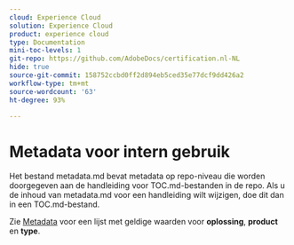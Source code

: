```yaml
---
cloud: Experience Cloud
solution: Experience Cloud
product: experience cloud
type: Documentation
mini-toc-levels: 1
git-repo: https://github.com/AdobeDocs/certification.nl-NL
hide: true
source-git-commit: 158752ccbd0ff2d894eb5ced35e77dcf9dd426a2
workflow-type: tm+mt
source-wordcount: '63'
ht-degree: 93%

---
```



# Metadata voor intern gebruik

Het bestand metadata.md bevat metadata op repo-niveau die worden doorgegeven aan de handleiding voor TOC.md-bestanden in de repo. Als u de inhoud van metadata.md voor een handleiding wilt wijzigen, doe dit dan in een TOC.md-bestand.

Zie [Metadata](https://experienceleague.adobe.com/docs/authoring-guide-exl/using/editing/user-guide-setup/metadata.html?lang=nl) voor een lijst met geldige waarden voor **oplossing**, **product** en **type**.
